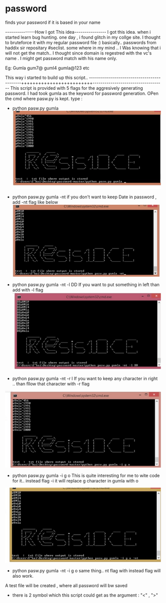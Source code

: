 # password
finds your password if it is based in your name


---------------How I got This idea----------------
I got this idea. when i started learn bug hunting. one day , i found glitch in my collge site.
I thought to bruteforce it with my regular password file :) basically.. passwords from  haddix sir repositary #seclist.
some where in my mind .. 
I Was knowing that i will not get the match..
I thought since domain is regestred with the vc's name . I might get password match  with his name only.

Eg: Gumla
    gum7@
    guml4
    gumla@123 etc
    
   This way i  started to build up this script..
--------------------------------------------+++++++++++++++++++++++++------------------------------------
This script is provided with 5 flags for the aggresively generating password.
I had took gumla as the keyword for password generation.
OPen the cmd where pasw.py is kept.
type :
* python pasw.py gumla
![](image/a.jpeg)

* python pasw.py gumla -nt 
      if you don't want to keep Date in password , add -nt flag like below
![](image/b.jpeg)


* python pasw.py gumla  -nt -l DD
      If you want to put something in left than add with -l flag
![](image/c.jpeg)

* python pasw.py gumla -nt -r l
          If you want to keep any character in right .. than fllow that character with -r flag


![](image/d.jpeg)

* python pasw.py gumla -i g o 
This is quite interesting  for me  to wite code for it..
instead flag -i 
it will replace g character in gumla  with o



![](image/e.jpeg)

* python pasw.py gumla -nt -i g o
same thing..  nt flag with instead flag will also work.

A test file will be created , where all password will bw saved 
* there is 2 symbol which this script could get as the argument :  "<" , ">"  
